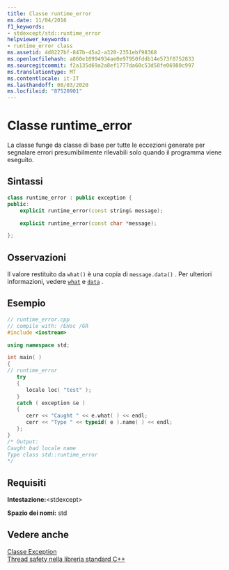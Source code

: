```yaml
---
title: Classe runtime_error
ms.date: 11/04/2016
f1_keywords:
- stdexcept/std::runtime_error
helpviewer_keywords:
- runtime_error class
ms.assetid: 4d0227bf-847b-45a2-a320-2351ebf98368
ms.openlocfilehash: a860e10994934ae0e97950fddb14e573f8752833
ms.sourcegitcommit: f2a135d69a2a8ef1777da60c53d58fe06980c997
ms.translationtype: MT
ms.contentlocale: it-IT
ms.lasthandoff: 08/03/2020
ms.locfileid: "87520901"
---
```

# <a name="runtime_error-class"></a>Classe runtime_error

La classe funge da classe di base per tutte le eccezioni generate per segnalare errori presumibilmente rilevabili solo quando il programma viene eseguito.

## <a name="syntax"></a>Sintassi

```cpp
class runtime_error : public exception {
public:
    explicit runtime_error(const string& message);

    explicit runtime_error(const char *message);

};
```

## <a name="remarks"></a>Osservazioni

Il valore restituito da `what()` è una copia di `message.data()` . Per ulteriori informazioni, vedere [`what`](../standard-library/exception-class.md) e [`data`](../standard-library/basic-string-class.md#data) .

## <a name="example"></a>Esempio

```cpp
// runtime_error.cpp
// compile with: /EHsc /GR
#include <iostream>

using namespace std;

int main( )
{
// runtime_error
   try
   {
      locale loc( "test" );
   }
   catch ( exception &e )
   {
      cerr << "Caught " << e.what( ) << endl;
      cerr << "Type " << typeid( e ).name( ) << endl;
   };
}
/* Output:
Caught bad locale name
Type class std::runtime_error
*/
```

## <a name="requirements"></a>Requisiti

**Intestazione:**\<stdexcept>

**Spazio dei nomi:** std

## <a name="see-also"></a>Vedere anche

[Classe Exception](../standard-library/exception-class.md)\
[Thread safety nella libreria standard C++](../standard-library/thread-safety-in-the-cpp-standard-library.md)
